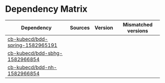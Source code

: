 # Dependency Matrix

Dependency | Sources | Version | Mismatched versions
---------- | ------- | ------- | -------------------
[cb-kubecd/bdd-spring-1582965191](https://github.com/cb-kubecd/bdd-spring-1582965191.git) |  | []() | 
[cb-kubecd/bdd-sbhg-1582966854](https://github.com/cb-kubecd/bdd-sbhg-1582966854.git) |  | []() | 
[cb-kubecd/bdd-nh-1582966854](https://github.com/cb-kubecd/bdd-nh-1582966854.git) |  | []() | 
